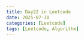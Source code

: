 ```yaml
---
title: Day22 in Leetcode
date: 2025-07-30
categories: [Leetcode]
tags: [Leetcode, Algorithm]
---
```

